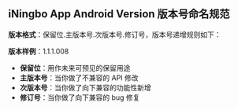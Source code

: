 ## iNingbo App Android Version 版本号命名规范

**版本格式**：保留位.主版本号.次版本号.修订号，版本号递增规则如下：

**版本样例**：1.1.1.008

- **保留位**：用作未来可预见的保留用途
- **主版本号**：当你做了不兼容的 API 修改
- **次版本号**：当你做了向下兼容的功能性新增
- **修订号**：当你做了向下兼容的 bug 修复